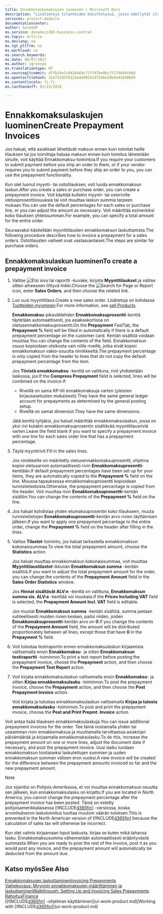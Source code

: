 ```yaml
---
title: Ennakkolaskumaksujen luominen | Microsoft Docs
description: "Lisätietoja tilanteiden käsittelyssä, jossa edellytät itse ennakkomaksua toimittajasi edellyttää sitä."
services: project-madeira
documentationcenter: 
author: SorenGP
ms.service: dynamics365-business-central
ms.topic: article
ms.devlang: na
ms.tgt_pltfrm: na
ms.workload: na
ms.search.keywords: 
ms.date: 08/07/2017
ms.author: sgroespe
ms.translationtype: HT
ms.sourcegitcommit: d7fb34e1c9428a64c71ff47be8bcff174649c00d
ms.openlocfilehash: 314732d3f622aede09342d7246e28b4a910d08d9
ms.contentlocale: fi-fi
ms.lasthandoff: 03/22/2018

---
```

# <a name="create-prepayment-invoices"></a><span data-ttu-id="2f108-103">Ennakkomaksulaskujen luominen</span><span class="sxs-lookup"><span data-stu-id="2f108-103">Create Prepayment Invoices</span></span>
<span data-ttu-id="2f108-104">Jos haluat, että asiakkaat lähettävät maksun ennen kuin toimitat heille tilauksen tai jos toimittaja haluaa maksun ennen kuin toimitus lähetetään sinulle, voit käyttää Ennakkomaksu-toimintoa.</span><span class="sxs-lookup"><span data-stu-id="2f108-104">If you require your customers to submit payment before you ship an order to them, or if your vendor requires you to submit payment before they ship an order to you, you can use the prepayment functionality.</span></span>  

<span data-ttu-id="2f108-105">Kun olet luonut myynti- tai ostotilauksen, voit luoda ennakkomaksun laskun.</span><span class="sxs-lookup"><span data-stu-id="2f108-105">After you create a sales or purchase order, you can create a prepayment invoice.</span></span> <span data-ttu-id="2f108-106">Voit käyttää kullekin myynti- tai ostoriville oletusprosenttiosuuksia tai voit muuttaa laskun summia tarpeen mukaan.</span><span class="sxs-lookup"><span data-stu-id="2f108-106">You can use the default percentages for each sales or purchase line, or you can adjust the amount as necessary.</span></span> <span data-ttu-id="2f108-107">Voit määrittää esimerkiksi koko tilauksen yhteissumman.</span><span class="sxs-lookup"><span data-stu-id="2f108-107">For example, you can specify a total amount for the entire order.</span></span>  

<span data-ttu-id="2f108-108">Seuraavaksi käsitellään myyntitilausten ennakkomaksun laskuttamista.</span><span class="sxs-lookup"><span data-stu-id="2f108-108">The following procedure describes how to invoice a prepayment for a sales orders.</span></span> <span data-ttu-id="2f108-109">Ostotilausten vaiheet ovat vastaavanlaiset.</span><span class="sxs-lookup"><span data-stu-id="2f108-109">The steps are similar for purchase orders.</span></span>  

## <a name="to-create-a-prepayment-invoice"></a><span data-ttu-id="2f108-110">Ennakkomaksulaskun luominen</span><span class="sxs-lookup"><span data-stu-id="2f108-110">To create a prepayment invoice</span></span>  
1. <span data-ttu-id="2f108-111">Valitse ![Etsi sivu tai raportti](media/ui-search/search_small.png "Etsi sivu tai raportti -kuvake") -kuvake, kirjoita **Myyntitilaukset** ja valitse sitten aiheeseen liittyvä linkki.</span><span class="sxs-lookup"><span data-stu-id="2f108-111">Choose the ![Search for Page or Report](media/ui-search/search_small.png "Search for Page or Report icon") icon, enter **Sales Orders**, and then choose the related link.</span></span>  
2. <span data-ttu-id="2f108-112">Luo uusi myyntitilaus.</span><span class="sxs-lookup"><span data-stu-id="2f108-112">Create a new sales order.</span></span> <span data-ttu-id="2f108-113">Lisätietoja on kohdassa [Tuotteiden myyminen](sales-how-sell-products.md).</span><span class="sxs-lookup"><span data-stu-id="2f108-113">For more information, see [sell Products](sales-how-sell-products.md).</span></span>  

    <span data-ttu-id="2f108-114">**Ennakkomaksu**-pikavälilehden **Ennakkomaksuprosentti**-kenttä täytetään automaattisesti, jos asiakaskortissa on oletusennakkomaksuprosentti.</span><span class="sxs-lookup"><span data-stu-id="2f108-114">On the **Prepayment** FastTab, the **Prepayment %** field will be filled in automatically if there is a default prepayment percentage on the customer card.</span></span> <span data-ttu-id="2f108-115">Kentän sisältöä voidaan muuttaa.</span><span class="sxs-lookup"><span data-stu-id="2f108-115">You can change the contents of the field.</span></span> <span data-ttu-id="2f108-116">Ennakkomaksun osuus kopioidaan otsikosta vain niille riveille, jotka eivät kopioi ennakkomaksun vakio-osuutta nimikkeeltä.</span><span class="sxs-lookup"><span data-stu-id="2f108-116">The prepayment percentage is only copied from the header to lines that do not copy the default prepayment percentage from the item.</span></span>  

    <span data-ttu-id="2f108-117">Jos **Tiivistä ennakkomaksu** -kenttä on valittuna, rivit yhdistetään laskussa, jos:</span><span class="sxs-lookup"><span data-stu-id="2f108-117">If the **Compress Prepayment** field is selected, lines will be combined on the invoice if:</span></span>  
    - <span data-ttu-id="2f108-118">Riveillä on sama KP-tili ennakkomaksuja varten (yleisten kirjausasetusten mukaisesti).</span><span class="sxs-lookup"><span data-stu-id="2f108-118">They have the same general ledger account for prepayments as determined by the general posting setup.</span></span>  
    - <span data-ttu-id="2f108-119">Riveillä on samat dimensiot.</span><span class="sxs-lookup"><span data-stu-id="2f108-119">They have the same dimensions.</span></span>  

    <span data-ttu-id="2f108-120">Jätä kenttä tyhjäksi, jos haluat määrittää ennakkomaksulaskun, jossa on yksi rivi kutakin ennakkomaksuprosentin sisältävää myyntitilausriviä varten.</span><span class="sxs-lookup"><span data-stu-id="2f108-120">Leave the field blank if you want to specify a prepayment invoice with one line for each sales order line that has a prepayment percentage.</span></span>  

3. <span data-ttu-id="2f108-121">Täytä myyntirivit.</span><span class="sxs-lookup"><span data-stu-id="2f108-121">Fill in the sales lines.</span></span>  

    <span data-ttu-id="2f108-122">Jos nimikkeille on määritetty oletusennakkomaksuprosentit, ohjelma kopioi oletusarvon automaattisesti rivin **Ennakkomaksuprosentti**-kenttään.</span><span class="sxs-lookup"><span data-stu-id="2f108-122">If default prepayment percentages have been set up for your items, they are automatically copied to the **Prepayment %** field on the line.</span></span> <span data-ttu-id="2f108-123">Muussa tapauksessa ennakkomaksuprosentti kopioidaan tunnistetiedoista.</span><span class="sxs-lookup"><span data-stu-id="2f108-123">Otherwise, the prepayment percentage is copied from the header.</span></span> <span data-ttu-id="2f108-124">Voit muuttaa rivin **Ennakkomaksuprosentti**-kentän sisällön.</span><span class="sxs-lookup"><span data-stu-id="2f108-124">You can change the contents of the **Prepayment %** field on the line.</span></span>  
4. <span data-ttu-id="2f108-125">Jos haluat kohdistaa yhden etumaksuprosentin koko tilaukseen, muuta tunnistetietojen **Ennakkomaksuprosentti**-kentän arvo rivien täyttämisen jälkeen.</span><span class="sxs-lookup"><span data-stu-id="2f108-125">If you want to apply one prepayment percentage to the entire order, change the **Prepayment %** field on the header after filling in the lines.</span></span>  
5. <span data-ttu-id="2f108-126">Valitse **Tilastot**-toiminto, jos haluat tarkastella ennakkomaksun kokonaissummaa.</span><span class="sxs-lookup"><span data-stu-id="2f108-126">To view the total prepayment amount, choose the **Statistics** action.</span></span>

    <span data-ttu-id="2f108-127">Jos haluat muuttaa ennakkomaksun kokonaissummaa, voit muuttaa **Myyntitilaustilastot**-ikkunan **Ennakkomaksun summa** -kentän sisältöä.</span><span class="sxs-lookup"><span data-stu-id="2f108-127">If you want to adjust the total prepayment amount for the order, you can change the contents of the **Prepayment Amount** field in the **Sales Order Statistics** window.</span></span>  

    <span data-ttu-id="2f108-128">Jos **Hinnat sisältävät ALV:n** -kenttä on valittuna, **Ennakkomaksun summa sis. ALV:a** -kenttää voi muokata.</span><span class="sxs-lookup"><span data-stu-id="2f108-128">If the **Prices Including VAT** field is selected, the **Prepayment Amount Incl. VAT** field is editable.</span></span>  

    <span data-ttu-id="2f108-129">Jos muutat **Ennakkomaksun summa** -kentän sisältöä, summa jaetaan suhteellisesti muiden rivien kesken, paitsi niiden, joiden **Ennakkomaksuprosentti**-kentän arvo on **0**.</span><span class="sxs-lookup"><span data-stu-id="2f108-129">If you change the contents of the **Prepayment Amount** field, the amount will be distributed proportionately between all lines, except those that have **0** in the **Prepayment %** field.</span></span>  
6. <span data-ttu-id="2f108-130">Voit tulostaa testiraportin ennen ennakkomaksulaskun kirjaamista valitsemalla ensin **Ennakkomaksu**- ja sitten **Ennakkomaksun testiraportti** -toiminnon.</span><span class="sxs-lookup"><span data-stu-id="2f108-130">To print a test report before posting the prepayment invoice, choose the **Prepayment** action, and then choose the **Prepayment Test Report** action.</span></span>  
7. <span data-ttu-id="2f108-131">Voit kirjata ennakkomaksulaskun valitsemalla ensin **Ennakkomaksu**- ja sitten **Kirjaa ennakkomaksulasku** -toiminnon.</span><span class="sxs-lookup"><span data-stu-id="2f108-131">To post the prepayment invoice, choose the **Prepayment** action, and then choose the **Post Prepayment Invoice** action.</span></span>  

    <span data-ttu-id="2f108-132">Voit kirjata ja tulostaa ennakkomaksulaskun valitsemalla **Kirjaa ja tulosta ennakkomaksulasku** -toiminnon.</span><span class="sxs-lookup"><span data-stu-id="2f108-132">To post and print the prepayment invoice, choose the **Post and Print Prepmt. Invoice** action.</span></span>  

<span data-ttu-id="2f108-133">Voit antaa lisää tilauksen ennakkomaksulaskuja.</span><span class="sxs-lookup"><span data-stu-id="2f108-133">You can issue additional prepayment invoices for the order.</span></span> <span data-ttu-id="2f108-134">Tee tämä nostamalla yhden tai useamman rivin ennakkomaksua ja muuttamalla tarvittaessa asiakirjan päivämäärää ja kirjaamalla ennakkomaksulasku.</span><span class="sxs-lookup"><span data-stu-id="2f108-134">To do this, increase the prepayment amount on one or more lines, adjust the document date if necessary, and post the prepayment invoice.</span></span> <span data-ttu-id="2f108-135">Uusi lasku luodaan ennakkomaksun toistaiseksi laskutettujen summien ja uuden ennakkomaksun summan välisen eron vuoksi.</span><span class="sxs-lookup"><span data-stu-id="2f108-135">A new invoice will be created for the difference between the prepayment amounts invoiced so far and the new prepayment amount.</span></span>  

> [!NOTE]  
>  <span data-ttu-id="2f108-136">Jos sijaintisi on Pohjois-Amerikassa, et voi muuttaa ennakkomaksun osuutta sen jälkeen, kun ennakkomaksulasku on kirjattu.</span><span class="sxs-lookup"><span data-stu-id="2f108-136">If you are located in North America, you cannot change the prepayment percentage after the prepayment invoice has been posted.</span></span> <span data-ttu-id="2f108-137">Tämä on estetty pohjoisamerikkalaisessa [!INCLUDE[d365fin](includes/d365fin_md.md)] -versiossa, koska arvonlisäveron laskutoimitus tuottaa muutoin väärän tuloksen.</span><span class="sxs-lookup"><span data-stu-id="2f108-137">This is prevented in the North American version of [!INCLUDE[d365fin](includes/d365fin_md.md)] because the calculation of sales tax will otherwise be incorrect.</span></span>  

 <span data-ttu-id="2f108-138">Kun olet valmis kirjaamaan loput laskusta, kirjaa se kuten mikä tahansa lasku. Ennakkomaksusumma vähennetään automaattisesti erääntyvästä summasta.</span><span class="sxs-lookup"><span data-stu-id="2f108-138">When you are ready to post the rest of the invoice, post it as you would post any invoice, and the prepayment amount will automatically be deducted from the amount due.</span></span>  

## <a name="see-also"></a><span data-ttu-id="2f108-139">Katso myös</span><span class="sxs-lookup"><span data-stu-id="2f108-139">See Also</span></span>  
[<span data-ttu-id="2f108-140">Ennakkomaksujen laskuttaminen</span><span class="sxs-lookup"><span data-stu-id="2f108-140">Invoicing Prepayments</span></span>](finance-invoice-prepayments.md)  
[<span data-ttu-id="2f108-141">Vaihekuvaus: Myynnin ennakkomaksujen määrittäminen ja laskuttaminen</span><span class="sxs-lookup"><span data-stu-id="2f108-141">Walkthrough: Setting Up and Invoicing Sales Prepayments</span></span>](walkthrough-setting-up-and-invoicing-sales-prepayments.md)  
[<span data-ttu-id="2f108-142">Rahoitus</span><span class="sxs-lookup"><span data-stu-id="2f108-142">Finance</span></span>](finance.md)  
<span data-ttu-id="2f108-143">[[!INCLUDE[d365fin](includes/d365fin_md.md)] -ohjelman käyttäminen](ui-work-product.md)</span><span class="sxs-lookup"><span data-stu-id="2f108-143">[Working with [!INCLUDE[d365fin](includes/d365fin_md.md)]](ui-work-product.md)</span></span>

